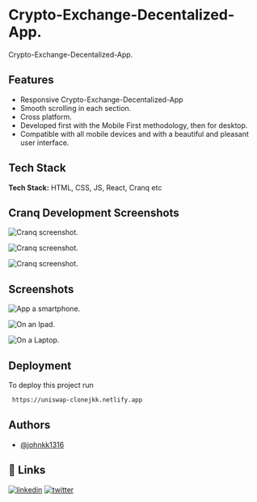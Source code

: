 
# Crypto-Exchange-Decentalized-App.

Crypto-Exchange-Decentalized-App.


## Features

- Responsive Crypto-Exchange-Decentalized-App
- Smooth scrolling in each section.
- Cross platform.
- Developed first with the Mobile First methodology, then for desktop.
- Compatible with all mobile devices and with a beautiful and pleasant user interface.


    
    
    
    
    

## Tech Stack

**Tech Stack:** HTML, CSS, JS, React, Cranq etc

## Cranq Development Screenshots

![Cranq screenshot.](https://user-images.githubusercontent.com/88212270/193360378-deb75a04-b5af-4f14-8acb-93fddb59dfde.png)

![Cranq screenshot.](https://user-images.githubusercontent.com/88212270/193360404-6cec4787-1a3c-4891-b376-aa0b495bb908.png)

![Cranq screenshot.](https://user-images.githubusercontent.com/88212270/193360409-76efd514-0b2a-4448-aaa6-6c13ac05ea2c.png)


## Screenshots

![App a smartphone.](https://user-images.githubusercontent.com/88212270/193360973-e3bce173-1f54-4628-8602-56bae45edd88.png)

![On an Ipad.](https://user-images.githubusercontent.com/88212270/193361007-76421c64-9347-4c17-ab22-1309ae5828ba.png)

![On a Laptop.](https://user-images.githubusercontent.com/88212270/193361013-ae79d3a0-0e5f-43a0-958b-20ce0f42c47a.png)

## Deployment

To deploy this project run

```bash
 https://uniswap-clonejkk.netlify.app
```


## Authors

- [@johnkk1316](https://github.com/johnkk1316)


## 🔗 Links
[![linkedin](https://img.shields.io/badge/linkedin-0A66C2?style=for-the-badge&logo=linkedin&logoColor=white)](https://www.linkedin.com/in/john-kinyanjui-82374120a/)
[![twitter](https://img.shields.io/badge/twitter-1DA1F2?style=for-the-badge&logo=twitter&logoColor=white)](https://twitter.com/@Vykin98)

